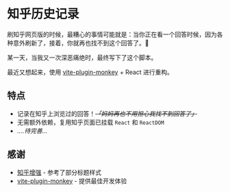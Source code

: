 # 知乎历史记录

刷知乎网页版的时候，最糟心的事情可能就是：当你正在看一个回答时候，因为各种意外刷新了，接着，你就再也找不到这个回答了。🤮

某一天，当我又一次深恶痛绝时，最终写下了这个脚本。

最近又想起来，使用 [vite-plugin-monkey](https://github.com/lisonge/vite-plugin-monkey) + React 进行重构。

## 特点

- 记录在知乎上浏览过的回答！_~~「妈妈再也不用担心我找不到回答了」~~_
- 无需额外依赖，复用知乎页面已挂载 `React` 和 `ReactDOM`
- _....待完善..._

## 感谢

- [知乎增强](https://greasyfork.org/scripts/419081) - 参考了部分标题样式
- [vite-plugin-monkey](https://github.com/lisonge/vite-plugin-monkey) - 提供最佳开发体验
